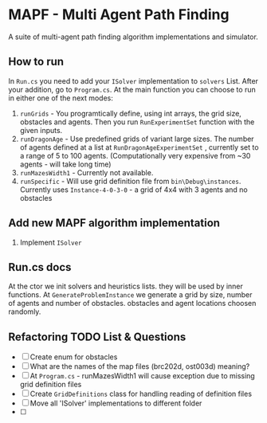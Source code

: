 # MAPF - Multi Agent Path Finding
A suite of multi-agent path finding algorithm implementations and simulator.

## How to run ##
In `Run.cs` you need to add your `ISolver` implementation to `solvers` List. 
After your addition, go to `Program.cs`. 
At the main function you can choose to run in either one of the next modes:
1. `runGrids` - You programtically define, using int arrays, the grid size, obstacles and agents. Then you run `RunExperimentSet` function with the given inputs.
2. `runDragonAge` - Use predefined grids of variant large sizes. The number of agents defined at a list at `RunDragonAgeExperimentSet` , currently set to a range of 5 to 100 agents. (Computationally very expensive from ~30 agents - will take long time)
3. `runMazesWidth1` - Currently not available.
4. `runSpecific`  - Will use grid definition file from `bin\Debug\instances`. Currently uses `Instance-4-0-3-0` -  a grid of 4x4 with 3 agents and no obstacles

## Add new MAPF algorithm implementation ##
1. Implement `ISolver`


## Run.cs docs ##
At the ctor we init solvers and heuristics lists. they will be used by inner functions.
At `GenerateProblemInstance` we generate a grid by size, number of agents and number of obstacles.
	obstacles and agent locations choosen randomly.

## Refactoring TODO List & Questions ##
- [ ] Create enum for obstacles
- [ ] What are the names of the map files (brc202d, ost003d) meaning?
- [ ] At `Program.cs` - runMazesWidth1 will cause exception due to missing grid definition files 
- [ ] Create `GridDefinitions` class for handling reading of definition files 
- [ ] Move all 'ISolver' implementations to different folder
- [ ]
